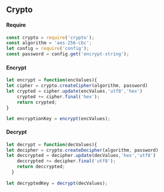 
## Crypto
#### Require
```javascript
const crypto = require('crypto');
const algorithm = 'aes-256-cbc';
let config = require('config');
const password = config.get('encrypt-string');
```

#### Encrypt
```javascript
let encrypt = function(encValues){
let cipher = crypto.createCipher(algorithm, password)
let crypted = cipher.update(encValues,'utf8','hex')
    crypted += cipher.final('hex');
    return crypted;
}

let encryptionKey = encrypt(encValues);
```

#### Decrypt
```javascript
let decrypt = function(decValues){
let decipher = crypto.createDecipher(algorithm, password)
let deccrypted = decipher.update(decValues,'hex','utf8')
    deccrypted += decipher.final('utf8');
    return deccrypted;
  }
  
let decryptedKey = decrypt(decValues);
```



              
              
